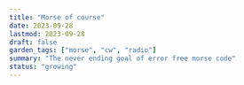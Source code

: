 ```yaml
---
title: "Morse of course"
date: 2023-09-28
lastmod: 2023-09-28
draft: false
garden_tags: ["morse", "cw", "radio"]
summary: "The never ending goal of error free morse code"
status: "growing"
---
```

